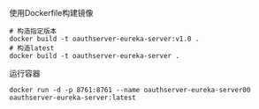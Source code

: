 使用Dockerfile构建镜像
```
# 构造指定版本
docker build -t oauthserver-eureka-server:v1.0 .
# 构造latest
docker build -t oauthserver-eureka-server .
```

运行容器
```
docker run -d -p 8761:8761 --name oauthserver-eureka-server00 oauthserver-eureka-server:latest
```